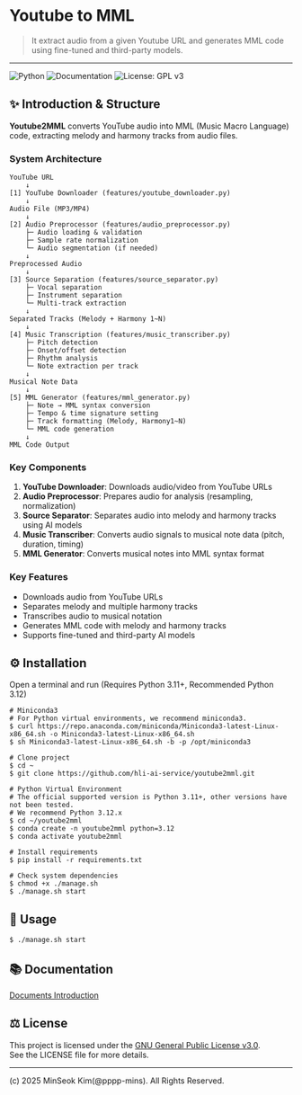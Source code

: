 # Youtube to MML
> It extract audio from a given Youtube URL and generates MML code using fine-tuned and third-party models.
--- ---
![Python](https://img.shields.io/badge/Python-3.11%20|%203.12-blue)
![Documentation](https://img.shields.io/badge/Documentation-DOCS.md-yellow)
![License: GPL v3](https://img.shields.io/badge/License-GPLv3-green)

## ✨ Introduction & Structure

**Youtube2MML** converts YouTube audio into MML (Music Macro Language) code, extracting melody and harmony tracks from audio files.

### System Architecture

```
YouTube URL
    ↓
[1] YouTube Downloader (features/youtube_downloader.py)
    ↓
Audio File (MP3/MP4)
    ↓
[2] Audio Preprocessor (features/audio_preprocessor.py)
    ├─ Audio loading & validation
    ├─ Sample rate normalization
    └─ Audio segmentation (if needed)
    ↓
Preprocessed Audio
    ↓
[3] Source Separation (features/source_separator.py)
    ├─ Vocal separation
    ├─ Instrument separation
    └─ Multi-track extraction
    ↓
Separated Tracks (Melody + Harmony 1~N)
    ↓
[4] Music Transcription (features/music_transcriber.py)
    ├─ Pitch detection
    ├─ Onset/offset detection
    ├─ Rhythm analysis
    └─ Note extraction per track
    ↓
Musical Note Data
    ↓
[5] MML Generator (features/mml_generator.py)
    ├─ Note → MML syntax conversion
    ├─ Tempo & time signature setting
    ├─ Track formatting (Melody, Harmony1~N)
    └─ MML code generation
    ↓
MML Code Output
```

### Key Components

1. **YouTube Downloader**: Downloads audio/video from YouTube URLs
2. **Audio Preprocessor**: Prepares audio for analysis (resampling, normalization)
3. **Source Separator**: Separates audio into melody and harmony tracks using AI models
4. **Music Transcriber**: Converts audio signals to musical note data (pitch, duration, timing)
5. **MML Generator**: Converts musical notes into MML syntax format

### Key Features

- Downloads audio from YouTube URLs
- Separates melody and multiple harmony tracks
- Transcribes audio to musical notation
- Generates MML code with melody and harmony tracks
- Supports fine-tuned and third-party AI models


## ⚙️ Installation
Open a terminal and run (Requires Python 3.11+, Recommended Python 3.12)
```shell
# Miniconda3
# For Python virtual environments, we recommend miniconda3.
$ curl https://repo.anaconda.com/miniconda/Miniconda3-latest-Linux-x86_64.sh -o Miniconda3-latest-Linux-x86_64.sh
$ sh Miniconda3-latest-Linux-x86_64.sh -b -p /opt/miniconda3

# Clone project
$ cd ~
$ git clone https://github.com/hli-ai-service/youtube2mml.git

# Python Virtual Environment
# The official supported version is Python 3.11+, other versions have not been tested.
# We recommend Python 3.12.x
$ cd ~/youtube2mml
$ conda create -n youtube2mml python=3.12
$ conda activate youtube2mml

# Install requirements
$ pip install -r requirements.txt

# Check system dependencies
$ chmod +x ./manage.sh
$ ./manage.sh start
```

## 🚀 Usage
```bash
$ ./manage.sh start
```

## 📚 Documentation
[Documents Introduction](docs/DOCS.md)

## ⚖️ License
This project is licensed under the [GNU General Public License v3.0](LICENSE).  
See the LICENSE file for more details.

--- ---
(c) 2025 MinSeok Kim(@pppp-mins). All Rights Reserved.
